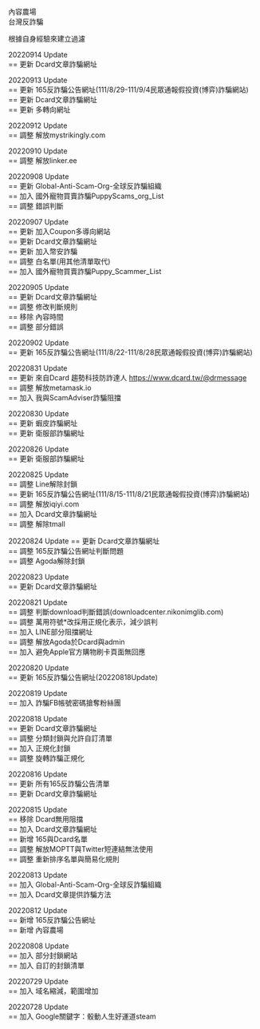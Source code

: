 內容農場  
台灣反詐騙   
  
根據自身經驗來建立過濾  

20220914 Update  
 == 更新 Dcard文章詐騙網址  
  
20220913 Update  
 == 更新 165反詐騙公告網址(111/8/29-111/9/4民眾通報假投資(博弈)詐騙網站)  
 == 更新 Dcard文章詐騙網址  
 == 更新 多轉向網址  
  
20220912 Update  
 == 調整 解放mystrikingly.com  
  
20220910 Update  
 == 調整 解放linker.ee  
  
20220908 Update  
 == 更新 Global-Anti-Scam-Org-全球反詐騙組織  
 == 加入 國外寵物買賣詐騙PuppyScams_org_List  
 == 調整 錯誤判斷  
  
20220907 Update  
 == 更新 加入Coupon多導向網站  
 == 更新 Dcard文章詐騙網址  
 == 更新 加入幣安詐騙  
 == 調整 白名單(用其他清單取代)  
 == 加入 國外寵物買賣詐騙Puppy_Scammer_List  
  
20220905 Update  
 == 更新 Dcard文章詐騙網址  
 == 調整 修改判斷規則  
 == 移除 內容時間  
 == 調整 部分錯誤  

20220902 Update  
 == 更新 165反詐騙公告網址(111/8/22-111/8/28民眾通報假投資(博弈)詐騙網站)  
  
20220831 Update  
 == 更新 來自Dcard 趨勢科技防詐達人 https://www.dcard.tw/@drmessage  
 == 調整 解放metamask.io  
 == 加入 我與ScamAdviser詐騙阻擋  
  
20220830 Update  
 == 更新 蝦皮詐騙網址  
 == 更新 衛服部詐騙網址  

20220826 Update  
 == 更新 衛服部詐騙網址  

20220825 Update  
 == 調整 Line解除封鎖  
 == 更新 165反詐騙公告網址(111/8/15-111/8/21民眾通報假投資(博弈)詐騙網站)  
 == 調整 解放iqiyi.com  
 == 加入 Dcard文章詐騙網址  
 == 調整 解除tmall  
  
20220824 Update 
 == 更新 Dcard文章詐騙網址  
 == 調整 165反詐騙公告網址判斷問題  
 == 調整 Agoda解除封鎖  
  
20220823 Update  
 == 更新 Dcard文章詐騙網址  
  
20220821 Update  
 == 調整 判斷download判斷錯誤(downloadcenter.nikonimglib.com)  
 == 調整 萬用符號*改採用正規化表示，減少誤判  
 == 加入 LINE部分阻擋網址  
 == 調整 解放Agoda於Dcard與admin  
 == 加入 避免Apple官方購物刷卡頁面無回應  
  
20220820 Update  
 == 更新 165反詐騙公告網址(20220818Update)  
  
20220819 Update  
 == 加入 詐騙FB帳號密碼搶奪粉絲團  
  
20220818 Update  
 == 更新 Dcard文章詐騙網址  
 == 調整 分類封鎖與允許自訂清單  
 == 加入 正規化封鎖  
 == 調整 旋轉詐騙正規化  
  
20220816 Update  
 == 更新 所有165反詐騙公告清單  
 == 更新 Dcard文章詐騙網址  
  
20220815 Update  
 == 移除 Dcard無用阻擋  
 == 加入 Dcard文章詐騙網址  
 == 新增 165與Dcard名單  
 == 調整 解放MOPTT與Twitter短連結無法使用  
 == 調整 重新排序名單與簡易化規則  
  
20220813 Update  
 == 加入 Global-Anti-Scam-Org-全球反詐騙組織  
 == 加入 Dcard文章提供詐騙方法  
  
20220812 Update  
 == 新增 165反詐騙公告網址  
 == 新增 內容農場  
  
20220808 Update  
 == 加入 部分封鎖網站  
 == 加入 自訂的封鎖清單  
  
20220729 Update  
 == 加入 域名縮減，範圍增加  
  
20220728 Update  
 == 加入 Google關鍵字：骰動人生好運道steam  